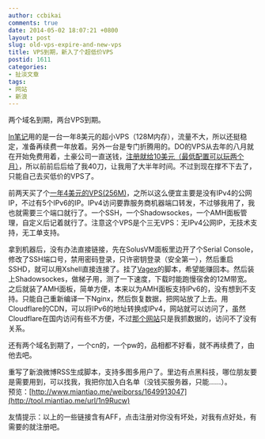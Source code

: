 ```yaml
---
author: ccbikai
comments: true
date: 2014-05-02 18:07:21 +0800
layout: post
slug: old-vps-expire-and-new-vps
title: VPS到期，新入了个超低价VPS
postid: 1611
categories:
- 扯淡文章
tags:
- 网站
- 新浪
---
```

两个域名到期，两台VPS到期。

<!-- more -->
[In笔记](http://tool.miantiao.me/url/1hC1Zpg)用的是一台一年8美元的超小VPS（128M内存），流量不大，所以还挺稳定，准备再续费一年放着。另外一台是专门折腾用的。DO的VPS从去年的八月就在开始免费用着，土豪公司一直送钱，[注册就给10美元（最低配置可以玩两个月）](http://tool.miantiao.me/url/1fDJ6SJ)，所以前前后后给了我40刀，让我用了大半年时间。不过到现在撑不下去了，只能自己去买低价的VPS了。

前两天买了个[一年4美元的VPS(256M)](http://tool.miantiao.me/url/1hjHBEq)，之所以这么便宜主要是没有IPv4的公网IP，不过有5个IPv6的IP。IPv4访问要靠服务商机器端口转发，不过够我用了，我也就需要三个端口就行了。一个SSH，一个Shadowsockes，一个AMH面板管理，自定义后记着就行了。注意这个VPS是个三无VPS：无IPv4公网IP，无技术支持，无工单支持。

拿到机器后，没有办法直接链接，先在SolusVM面板里边开了个Serial Console，修改了SSH端口号，禁用密码登录，只许密钥登录（安全第一），然后重启SSHD，就可以用Xshell直接连接了。挂了[Vagex](http://tool.miantiao.me/url/PWzMNH)的脚本，希望能赚回本。然后装上Shadowsockes，做梯子用，测了一下速度，下载时能跑慢宿舍的12M带宽。之后就装了AMH面板，简单方便，本来以为AMH面板支持IPv6的，没有想到不支持。只能自己重新编译一下Nginx，然后恢复数据，把网站放了上去。用Cloudflare的CDN，可以将IPv6的地址转换成IPv4，网站就可以访问了，虽然Cloudflare在国内访问有些不方便，不过[那个网站](http://tool.miantiao.me/url/1kviq49)只是我抓数据的，访问不了没有关系。

还有两个域名到期了，一个cn的，一个pw的，品相都不好看，就不再续费了，由他去吧。

重写了新浪微博RSS生成脚本，支持多图多用户了。里边有点黑科技，哪位朋友要是需要用到，可以找我，我把你加入白名单（没钱买服务器，只能……）。  
预览：[http://www.miantiao.me/weiborss/1649913047](http://tool.miantiao.me/url/1n9Rucw) 

友情提示：以上的一些链接含有AFF，点击注册对你没有坏处，对我有点好处，有需要的就注册吧。
